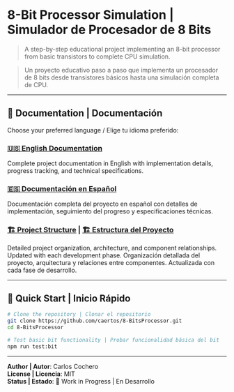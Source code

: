 # 8-Bit Processor Simulation | Simulador de Procesador de 8 Bits

> A step-by-step educational project implementing an 8-bit processor from basic transistors to complete CPU simulation.

> Un proyecto educativo paso a paso que implementa un procesador de 8 bits desde transistores básicos hasta una simulación completa de CPU.

---

## 📖 Documentation | Documentación

Choose your preferred language / Elige tu idioma preferido:

### [🇺🇸 **English Documentation**](./README-EN.md)
Complete project documentation in English with implementation details, progress tracking, and technical specifications.

### [🇪🇸 **Documentación en Español**](./LEEME.md)
Documentación completa del proyecto en español con detalles de implementación, seguimiento del progreso y especificaciones técnicas.

### [🏗️ **Project Structure**](./Structure.md) | [🏗️ **Estructura del Proyecto**](./Estructura.md)
Detailed project organization, architecture, and component relationships. Updated with each development phase.
Organización detallada del proyecto, arquitectura y relaciones entre componentes. Actualizada con cada fase de desarrollo.

---

## 🚀 Quick Start | Inicio Rápido

```bash
# Clone the repository | Clonar el repositorio
git clone https://github.com/caertos/8-BitsProcessor.git
cd 8-BitsProcessor

# Test basic bit functionality | Probar funcionalidad básica del bit
npm run test:bit
```

---

**Author | Autor**: Carlos Cochero  
**License | Licencia**: MIT  
**Status | Estado**: 🚧 Work in Progress | En Desarrollo